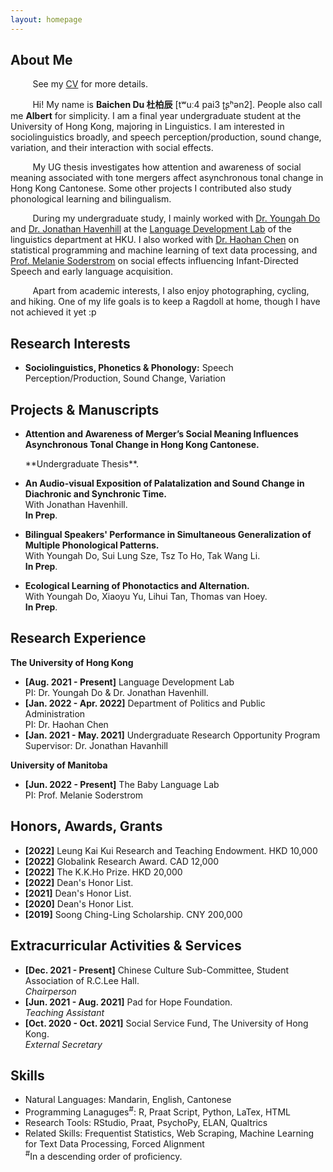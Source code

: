 ```yaml
---
layout: homepage
---
```


## About Me

&nbsp;&nbsp;&nbsp;&nbsp;&nbsp;&nbsp;&nbsp;&nbsp; See my [CV](https://albertbaichendu.github.io/assets/BAICHEN_DU_CV_2022-06-30.pdf) for more details.

&nbsp;&nbsp;&nbsp;&nbsp;&nbsp;&nbsp;&nbsp;&nbsp; Hi! My name is **Baichen Du 杜柏辰** [tʷuː4 pai3 ʈʂʰən2]. People also call me **Albert** for simplicity. I am a final year undergraduate student at the University of Hong Kong, majoring in Linguistics. I am interested in sociolinguistics broadly, and speech perception/production, sound change, variation, and their interaction with social effects. 

&nbsp;&nbsp;&nbsp;&nbsp;&nbsp;&nbsp;&nbsp;&nbsp; My UG thesis investigates how attention and awareness of social meaning associated with tone mergers affect asynchronous tonal change in Hong Kong Cantonese. Some other projects I contributed also study phonological learning and bilingualism.

&nbsp;&nbsp;&nbsp;&nbsp;&nbsp;&nbsp;&nbsp;&nbsp; During my undergraduate study, I mainly worked with [Dr. Youngah Do](https://repository.hku.hk/cris/rp/rp02160) and [Dr. Jonathan Havenhill](https://jhavenhill.com) at the [Language Development Lab](https://linguistics.hku.hk/ldlhku/) of the linguistics department at HKU. I also worked with [Dr. Haohan Chen](https://haohanchen.github.io/) on statistical programming and machine learning of text data processing, and [Prof. Melanie Soderstrom](https://home.cc.umanitoba.ca/~soderstr/) on social effects influencing Infant-Directed Speech and early language acquisition.

&nbsp;&nbsp;&nbsp;&nbsp;&nbsp;&nbsp;&nbsp;&nbsp; Apart from academic interests, I also enjoy photographing, cycling, and hiking. One of my life goals is to keep a Ragdoll at home, though I have not achieved it yet :p

## Research Interests

- **Sociolinguistics, Phonetics & Phonology:** Speech Perception/Production, Sound Change, Variation

## Projects & Manuscripts

- **Attention and Awareness of Merger’s Social Meaning Influences Asynchronous Tonal Change in Hong Kong Cantonese.**
  <br>
  <!---**Yaoyao Liu**, Yuting Su, An-An Liu, Bernt Schiele, Qianru Sun
  <br>
  IEEE Conference on Computer Vision and Pattern Recognition.---> **Undergraduate Thesis**.
  <!---<br>
  [[PDF](https://arxiv.org/pdf/2002.10211.pdf)] [[Code](https://github.com/yaoyao-liu/mnemonics)] <strong><i style="color:#e74d3c">Oral Presentation</i></strong>--->

- **An Audio-visual Exposition of Palatalization and Sound Change in Diachronic and Synchronic Time.**
  <br> 
  With Jonathan Havenhill.
  <br>
  **In Prep**.

- **Bilingual Speakers' Performance in Simultaneous Generalization of Multiple Phonological Patterns.**
  <br>
  With Youngah Do, Sui Lung Sze, Tsz To Ho, Tak Wang Li.
  <br>
  **In Prep**.

- **Ecological Learning of Phonotactics and Alternation.**
  <br>
  With Youngah Do, Xiaoyu Yu, Lihui Tan, Thomas van Hoey.
  <br>
  **In Prep**.
  <!--- <br>
  IEEE Conference on Computer Vision and Pattern Recognition.---> 
  <!---<br>
  [[PDF](http://openaccess.thecvf.com/content_CVPR_2019/papers/Sun_Meta-Transfer_Learning_for_Few-Shot_Learning_CVPR_2019_paper.pdf)] [[Code](https://github.com/yaoyao-liu/meta-transfer-learning)] [[Project](https://mtl.yyliu.net/)] --->
  
## Research Experience

**The University of Hong Kong**
- **[Aug. 2021 - Present]** Language Development Lab
  <br>
  PI: Dr. Youngah Do & Dr. Jonathan Havenhill.
- **[Jan. 2022 - Apr. 2022]** Department of Politics and Public Administration
  <br>
  PI: Dr. Haohan Chen
- **[Jan. 2021 - May. 2021]** Undergraduate Research Opportunity Program
  <br>
  Supervisor: Dr. Jonathan Havanhill
  
**University of Manitoba**
- **[Jun. 2022 - Present]** The Baby Language Lab
  <br>
  PI: Prof. Melanie Soderstrom

## Honors, Awards, Grants

- **[2022]** Leung Kai Kui Research and Teaching Endowment. HKD 10,000
- **[2022]** Globalink Research Award. CAD 12,000
- **[2022]** The K.K.Ho Prize. HKD 20,000
- **[2022]** Dean's Honor List.
- **[2021]** Dean's Honor List.
- **[2020]** Dean's Honor List.
- **[2019]** Soong Ching-Ling Scholarship. CNY 200,000

## Extracurricular Activities & Services

- **[Dec. 2021 - Present]** Chinese Culture Sub-Committee, Student Association of R.C.Lee Hall.
  <br>
  <em> Chairperson </em>
- **[Jun. 2021 - Aug. 2021]** Pad for Hope Foundation.
  <br>
  <em> Teaching Assistant </em>
- **[Oct. 2020 - Oct. 2021]** Social Service Fund, The University of Hong Kong.
  <br>
  <em> External Secretary </em>
  
## Skills

- Natural Languages: Mandarin, English, Cantonese
- Programming Lanaguges<sup>#</sup>: R, Praat Script, Python, LaTex, HTML
- Research Tools: RStudio, Praat, PsychoPy, ELAN, Qualtrics
- Related Skills: Frequentist Statistics, Web Scraping, Machine Learning for Text Data Processing, Forced Alignment
  <br>
  <sup>#</sup>In a descending order of proficiency.
